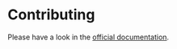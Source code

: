 # Contributing

Please have a look in the [official documentation][1].

[1]: https://docs.typo3.org/p/eliashaeussler/typo3-sitemap-robots/main/en-us/Contributing/Index.html
